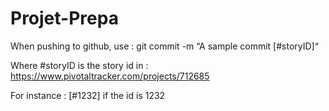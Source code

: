 Projet-Prepa
============


When pushing to github, use : 
git commit -m “A sample commit [#storyID]“

Where #storyID is the story id in : https://www.pivotaltracker.com/projects/712685

For instance : [#1232] if the id is 1232
